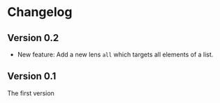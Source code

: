 # Changelog

## Version 0.2

* New feature: Add a new lens `all` which targets all elements of a list.

## Version 0.1

The first version
